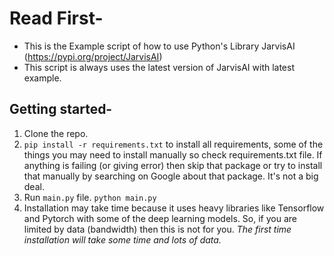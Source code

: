 # Read First-

- This is the Example script of how to use Python's Library JarvisAI (https://pypi.org/project/JarvisAI)
- This script is always uses the latest version of JarvisAI with latest example.

## Getting started-
1. Clone the repo.
2. `pip install -r requirements.txt` to install all requirements, some of the things you may need to install manually so check requirements.txt file.
If anything is failing (or giving error) then skip that package or try to install that manually by searching on Google about that package. It's not a big deal.
3. Run `main.py` file. `python main.py`
4. Installation may take time because it uses heavy libraries like Tensorflow and Pytorch with some of the deep learning models. So, if you are limited by data (bandwidth) then this is not for you. *The first time installation will take some time and lots of data.*



